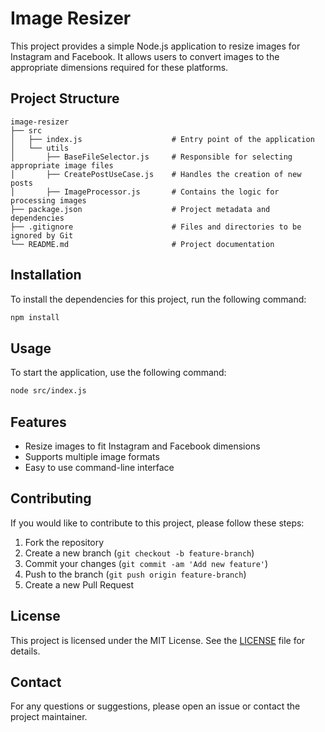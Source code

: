 # Image Resizer

This project provides a simple Node.js application to resize images for Instagram and Facebook. It allows users to convert images to the appropriate dimensions required for these platforms.

## Project Structure

```
image-resizer
├── src
│   ├── index.js                    # Entry point of the application
│   └── utils
│       ├── BaseFileSelector.js     # Responsible for selecting appropriate image files
│       ├── CreatePostUseCase.js    # Handles the creation of new posts
│       ├── ImageProcessor.js       # Contains the logic for processing images
├── package.json                    # Project metadata and dependencies
├── .gitignore                      # Files and directories to be ignored by Git
└── README.md                       # Project documentation
```

## Installation

To install the dependencies for this project, run the following command:

```bash
npm install
```

## Usage

To start the application, use the following command:

```bash
node src/index.js
```

## Features

- Resize images to fit Instagram and Facebook dimensions
- Supports multiple image formats
- Easy to use command-line interface

## Contributing

If you would like to contribute to this project, please follow these steps:

1. Fork the repository
2. Create a new branch (`git checkout -b feature-branch`)
3. Commit your changes (`git commit -am 'Add new feature'`)
4. Push to the branch (`git push origin feature-branch`)
5. Create a new Pull Request

## License

This project is licensed under the MIT License. See the [LICENSE](LICENSE) file for details.

## Contact

For any questions or suggestions, please open an issue or contact the project maintainer.